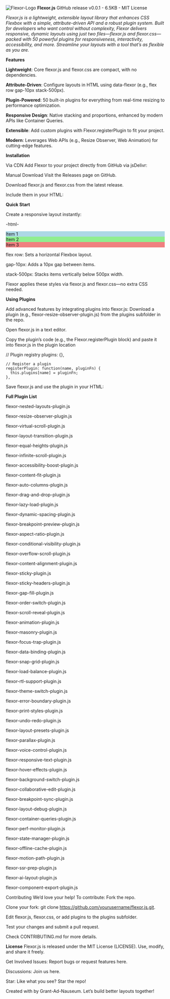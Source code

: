 ![Flexor-Logo](https://github.com/user-attachments/assets/e5ba7019-f088-4c6f-ac2c-01244f2bcb08)
**Flexor.js**
GitHub release v0.0.1 - 6.5KB - MIT License

_Flexor.js is a lightweight, extensible layout library that enhances CSS Flexbox with a simple, 
attribute-driven API and a robust plugin system. Built for developers who want control without complexity, 
Flexor delivers responsive, dynamic layouts using just two files—flexor.js and 
flexor.css—packed with 50 powerful plugins for responsiveness, interactivity, accessibility, and more.
Streamline your layouts with a tool that’s as flexible as you are._

**Features**

**Lightweight**: Core flexor.js and flexor.css are compact, with no dependencies.

**Attribute-Driven**: Configure layouts in HTML using data-flexor (e.g., flex row gap-10px stack-500px).

**Plugin-Powered**: 50 built-in plugins for everything from real-time resizing to performance optimization.

**Responsive Design**: Native stacking and proportions, enhanced by modern APIs like Container Queries.

**Extensible**: Add custom plugins with Flexor.registerPlugin to fit your project.

**Modern**: Leverages Web APIs (e.g., Resize Observer, Web Animation) for cutting-edge features.


**Installation**

Via CDN
Add Flexor to your project directly from GitHub via jsDelivr:

<link rel="stylesheet" href="https://cdn.jsdelivr.net/gh/Grant-Ad-Nauseum/flexor.js@latest/flexor.css">
<script src="https://cdn.jsdelivr.net/gh/Grant-Ad-Nauseum/flexor.js@latest/flexor.js"></script>


Manual Download
Visit the Releases page on GitHub.

Download flexor.js and flexor.css from the latest release.

Include them in your HTML:

<link rel="stylesheet" href="path/to/flexor.css">
<script src="path/to/flexor.js"></script>


**Quick Start**

Create a responsive layout instantly:

-html-


<div data-flexor="flex row gap-10px stack-500px">
  <div style="background: lightblue;">Item 1</div>
  <div style="background: lightgreen;">Item 2</div>
  <div style="background: lightcoral;">Item 3</div>
</div>

flex row: Sets a horizontal Flexbox layout.

gap-10px: Adds a 10px gap between items.

stack-500px: Stacks items vertically below 500px width.

Flexor applies these styles via flexor.js and flexor.css—no extra CSS needed.


**Using Plugins**

Add advanced features by integrating plugins into flexor.js:
Download a plugin (e.g., flexor-resize-observer-plugin.js) from the plugins subfolder in the repo.

Open flexor.js in a text editor.

Copy the plugin’s code (e.g., the Flexor.registerPlugin block) and paste it into flexor.js in the plugin location

// Plugin registry
    plugins: {},
  
    // Register a plugin
    registerPlugin: function(name, pluginFn) {
      this.plugins[name] = pluginFn;
    },

Save flexor.js and use the plugin in your HTML:



**Full Plugin List**

flexor-nested-layouts-plugin.js

flexor-resize-observer-plugin.js

flexor-virtual-scroll-plugin.js

flexor-layout-transition-plugin.js

flexor-equal-heights-plugin.js

flexor-infinite-scroll-plugin.js

flexor-accessibility-boost-plugin.js

flexor-content-fit-plugin.js

flexor-auto-columns-plugin.js

flexor-drag-and-drop-plugin.js

flexor-lazy-load-plugin.js

flexor-dynamic-spacing-plugin.js

flexor-breakpoint-preview-plugin.js

flexor-aspect-ratio-plugin.js

flexor-conditional-visibility-plugin.js

flexor-overflow-scroll-plugin.js

flexor-content-alignment-plugin.js

flexor-sticky-plugin.js

flexor-sticky-headers-plugin.js

flexor-gap-fill-plugin.js

flexor-order-switch-plugin.js

flexor-scroll-reveal-plugin.js

flexor-animation-plugin.js

flexor-masonry-plugin.js

flexor-focus-trap-plugin.js

flexor-data-binding-plugin.js

flexor-snap-grid-plugin.js

flexor-load-balance-plugin.js

flexor-rtl-support-plugin.js

flexor-theme-switch-plugin.js

flexor-error-boundary-plugin.js

flexor-print-styles-plugin.js

flexor-undo-redo-plugin.js

flexor-layout-presets-plugin.js

flexor-parallax-plugin.js

flexor-voice-control-plugin.js

flexor-responsive-text-plugin.js

flexor-hover-effects-plugin.js

flexor-background-switch-plugin.js

flexor-collaborative-edit-plugin.js

flexor-breakpoint-sync-plugin.js

flexor-layout-debug-plugin.js

flexor-container-queries-plugin.js

flexor-perf-monitor-plugin.js

flexor-state-manager-plugin.js

flexor-offline-cache-plugin.js

flexor-motion-path-plugin.js

flexor-ssr-prep-plugin.js

flexor-ai-layout-plugin.js

flexor-component-export-plugin.js


Contributing
We’d love your help! To contribute:
Fork the repo.

Clone your fork: git clone https://github.com/yourusername/flexor.js.git.

Edit flexor.js, flexor.css, or add plugins to the plugins subfolder.

Test your changes and submit a pull request.

Check CONTRIBUTING.md for more details.


**License**
Flexor.js is released under the MIT License (LICENSE). Use, modify, and share it freely.


Get Involved
Issues: Report bugs or request features here.

Discussions: Join us here.

Star: Like what you see? Star the repo!

Created with  by Grant-Ad-Nauseum. Let’s build better layouts together!

